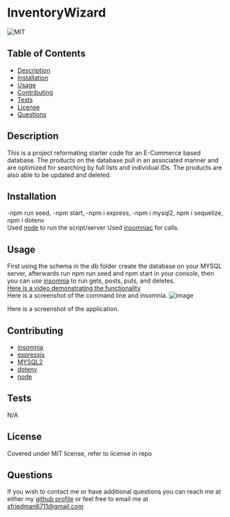 # InventoryWizard
![MIT](https://img.shields.io/badge/license-MIT-green)
## Table of Contents
- [Description](#description)
- [Installation](#installation)
- [Usage](#usage)
- [Contributing](#contributing)
- [Tests](#tests)
- [License](#license)
- [Questions](#questions)
## Description
This is a project reformating starter code for an E-Commerce based database. The products on the database pull in an associated manner and are optimized for searching by full lists and individual IDs. The products are also able to be updated and deleted.
## Installation
-npm run seed, -npm start, -npm i express, -npm i mysql2, npm i sequelize, npm i dotenv<br>
Used [node](https://nodejs.org/en/) to run the script/server
Used [insomniac](https://insomnia.rest/) for calls.
## Usage
First using the schema in the db folder create the database on your MYSQL server, afterwards run npm run seed and npm start in your console, then you can use [insomnia](https://insomnia.rest/) to run gets, posts, puts, and deletes. <br>
[Here is a video demonstrating the functionality](https://watch.screencastify.com/v/lPErzMjJdsEi7ORPY3UN) <br>
Here is a screenshot of the command line and insomnia.
![image](https://user-images.githubusercontent.com/123116188/226477955-df4aa7b1-73b5-4a2c-aa8d-e780bd32e88f.png)

Here is a screenshot of the application.
## Contributing
- [insomnia](https://insomnia.rest/) 
- [expressjs](expressjs.com)
- [MYSQL2](https://github.com/sidorares/node-mysql2#readme)
- [dotenv](https://github.com/motdotla/dotenv#readme)
- [node](https://nodejs.org/en/)
## Tests
N/A
## License
Covered under MIT license, refer to license in repo
## Questions
If you wish to contact me or have additional questions you can reach me at either my [github profile](https://github.com/reverofsuturb) or feel free to email me at [sfriedman6711@gmail.com](mailto:sfriedman6711@gmail.com)

